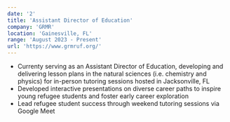 ```yaml
---
date: '2'
title: 'Assistant Director of Education'
company: 'GRMR'
location: 'Gainesville, FL'
range: 'August 2023 - Present'
url: 'https://www.grmruf.org/'
---
```


- Currenty serving as an Assistant Director of Education, developing and delivering lesson plans in the natural sciences (i.e. chemistry and physics) for in-person tutoring sessions hosted in Jacksonville, FL
- Developed interactive presentations on diverse career paths to inspire young refugee students and foster early career exploration
- Lead refugee student success through weekend tutoring sessions via Google Meet
